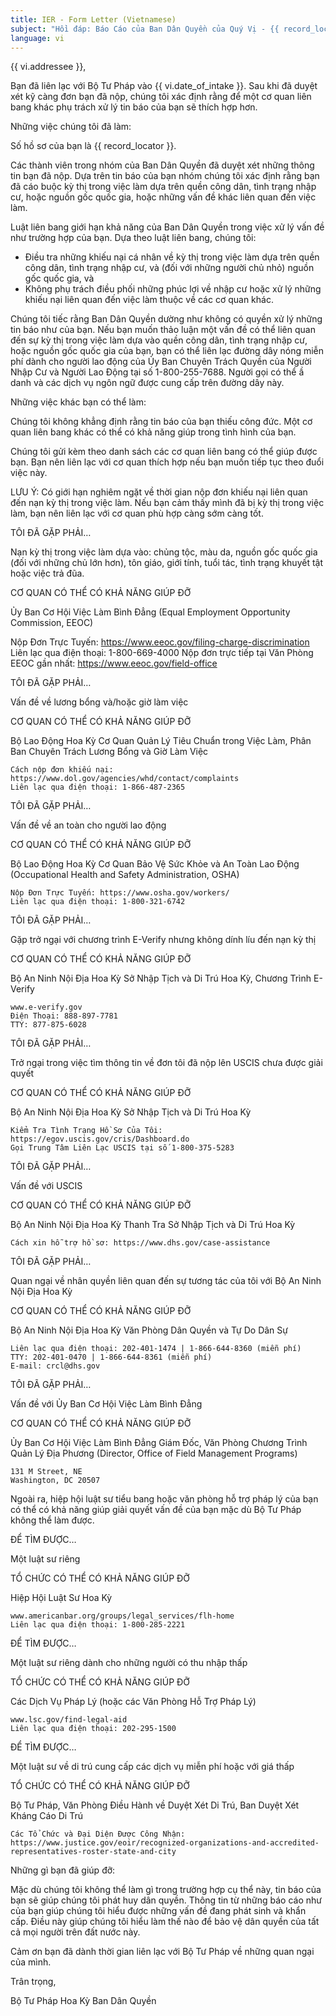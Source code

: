 ```yaml
---
title: IER - Form Letter (Vietnamese)
subject: "Hồi đáp: Báo Cáo của Ban Dân Quyền của Quý Vị - {{ record_locator }} từ Phòng {{ vi.section_name }}"
language: vi
---
```

{{ vi.addressee }},

Bạn đã liên lạc với Bộ Tư Pháp vào {{ vi.date_of_intake }}.  Sau khi đã duyệt xét kỹ càng đơn bạn đã nộp, chúng tôi xác định rằng để một cơ quan liên bang khác phụ trách xử lý tin báo của bạn sẽ thích hợp hơn.


Những việc chúng tôi đã làm:

Số hồ sơ của bạn là {{ record_locator }}.

Các thành viên trong nhóm của Ban Dân Quyền đã duyệt xét những thông tin bạn đã nộp.  Dựa trên tin báo của bạn nhóm chúng tôi xác định rằng bạn đã cáo buộc kỳ thị trong việc làm dựa trên quền công dân, tình trạng nhập cư, hoặc nguồn gốc quốc gia, hoặc những vấn đề khác liên quan đến việc làm.

Luật liên bang giới hạn khả năng của Ban Dân Quyền trong việc xử lý vấn đề như trường hợp của bạn.  Dựa theo luật liên bang, chúng tôi:

  - Điều tra những khiếu nại cá nhân về kỳ thị trong việc làm dựa trên quền công dân, tình trạng nhập cư, và (đối với những người chủ nhỏ) nguồn gốc quốc gia, và
  - Không phụ trách điều phối những phúc lợi về nhập cư hoặc xử lý những khiếu nại liên quan đến việc làm thuộc về các cơ quan khác.

Chúng tôi tiếc rằng Ban Dân Quyền dường như không có quyền xử lý những tin báo như của bạn. Nếu bạn muốn thảo luận một vấn đề có thể liên quan đến sự kỳ thị trong việc làm dựa vào quền công dân, tình trạng nhập cư, hoặc nguồn gốc quốc gia của bạn, bạn có thể liên lạc đường dây nóng miễn phí dành cho người lao động của Ủy Ban Chuyên Trách Quyền của Người Nhập Cư và Người Lao Động tại số 1-800-255-7688.  Người gọi có thể ầ danh và các dịch vụ ngôn ngữ được cung cấp trên đường dây này.


Những việc khác bạn có thể làm:

Chúng tôi không khẳng định rằng tin báo của bạn thiếu công đức. Một cơ quan liên bang khác có thể có khả năng giúp trong tình hình của bạn.

Chúng tôi gửi kèm theo danh sách các cơ quan liên bang có thể giúp được bạn.  Bạn nên liên lạc với cơ quan thích hợp nếu bạn muốn tiếp tục theo đuổi việc này.

LƯU Ý: Có giới hạn nghiêm ngặt về thời gian nộp đơn khiếu nại liên quan đến nạn kỳ thị trong việc làm.  Nếu bạn cảm thấy mình đã bị kỳ thị trong việc làm, bạn nên liên lạc với cơ quan phù hợp càng sớm càng tốt.


TÔI ĐÃ GẶP PHẢI…

Nạn kỳ thị trong việc làm dựa vào: chủng tộc, màu da, nguồn gốc quốc gia (đối với những chủ lớn hơn), tôn giáo, giới tính, tuổi tác, tình trạng khuyết tật hoặc việc trả đũa.

CƠ QUAN CÓ THỂ CÓ KHẢ NĂNG GIÚP ĐỠ

Ủy Ban Cơ Hội Việc Làm Bình Đẳng (Equal Employment Opportunity Commission, EEOC)

  Nộp Đơn Trực Tuyến: https://www.eeoc.gov/filing-charge-discrimination
  Liên lạc qua điện thoại: 1-800-669-4000
  Nộp đơn trực tiếp tại Văn Phòng EEOC gần nhất: https://www.eeoc.gov/field-office


TÔI ĐÃ GẶP PHẢI…

Vấn đề về lương bổng và/hoặc giờ làm việc

CƠ QUAN CÓ THỂ CÓ KHẢ NĂNG GIÚP ĐỠ

Bộ Lao Động Hoa Kỳ
Cơ Quan Quản Lý Tiêu Chuẩn trong Việc Làm, Phân Ban Chuyên Trách Lương Bổng và Giờ Làm Việc

    Cách nộp đơn khiếu nại: https://www.dol.gov/agencies/whd/contact/complaints
    Liên lạc qua điện thoại: 1-866-487-2365


TÔI ĐÃ GẶP PHẢI…

Vấn đề về an toàn cho người lao động

CƠ QUAN CÓ THỂ CÓ KHẢ NĂNG GIÚP ĐỠ

Bộ Lao Động Hoa Kỳ
Cơ Quan Bảo Vệ Sức Khỏe và An Toàn Lao Động (Occupational Health and Safety Administration, OSHA)

    Nộp Đơn Trực Tuyến: https://www.osha.gov/workers/
    Liên lạc qua điện thoại: 1-800-321-6742


TÔI ĐÃ GẶP PHẢI…

Gặp trở ngại với chương trình E-Verify nhưng không dính líu đến nạn kỳ thị

CƠ QUAN CÓ THỂ CÓ KHẢ NĂNG GIÚP ĐỠ

Bộ An Ninh Nội Địa Hoa Kỳ
Sở Nhập Tịch và Di Trú Hoa Kỳ, Chương Trình E-Verify

    www.e-verify.gov
    Điện Thoại: 888-897-7781
    TTY: 877-875-6028


TÔI ĐÃ GẶP PHẢI…

Trở ngại trong việc tìm thông tin về đơn tôi đã nộp lên USCIS chưa được giải quyết

CƠ QUAN CÓ THỂ CÓ KHẢ NĂNG GIÚP ĐỠ

Bộ An Ninh Nội Địa Hoa Kỳ
Sở Nhập Tịch và Di Trú Hoa Kỳ

    Kiểm Tra Tình Trạng Hồ Sơ Của Tôi: https://egov.uscis.gov/cris/Dashboard.do
    Gọi Trung Tâm Liên Lạc USCIS tại số 1-800-375-5283


TÔI ĐÃ GẶP PHẢI…

Vấn đề với USCIS

CƠ QUAN CÓ THỂ CÓ KHẢ NĂNG GIÚP ĐỠ

Bộ An Ninh Nội Địa Hoa Kỳ
Thanh Tra Sở Nhập Tịch và Di Trú Hoa Kỳ

    Cách xin hỗ trợ hồ sơ: https://www.dhs.gov/case-assistance


TÔI ĐÃ GẶP PHẢI…

Quan ngại về nhân quyền liên quan đến sự tương tác của tôi với Bộ An Ninh Nội Địa Hoa Kỳ

CƠ QUAN CÓ THỂ CÓ KHẢ NĂNG GIÚP ĐỠ

Bộ An Ninh Nội Địa Hoa Kỳ
Văn Phòng Dân Quyền và Tự Do Dân Sự

    Liên lạc qua điện thoại: 202-401-1474 | 1-866-644-8360 (miễn phí)
    TTY: 202-401-0470 | 1-866-644-8361 (miễn phí)
    E-mail: crcl@dhs.gov


TÔI ĐÃ GẶP PHẢI…

Vấn đề với Ủy Ban Cơ Hội Việc Làm Bình Đẳng

CƠ QUAN CÓ THỂ CÓ KHẢ NĂNG GIÚP ĐỠ

Ủy Ban Cơ Hội Việc Làm Bình Đẳng
Giám Đốc, Văn Phòng Chương Trình Quản Lý Địa Phương (Director, Office of Field Management Programs)

    131 M Street, NE 
    Washington, DC 20507


Ngoài ra, hiệp hội luật sư tiểu bang hoặc văn phòng hỗ trợ pháp lý của bạn có thể có khả năng giúp giải quyết vấn đề của bạn mặc dù Bộ Tư Pháp không thể làm được.


ĐỂ TÌM ĐƯỢC…

Một luật sư riêng

TỔ CHỨC CÓ THỂ CÓ KHẢ NĂNG GIÚP ĐỠ

Hiệp Hội Luật Sư Hoa Kỳ

    www.americanbar.org/groups/legal_services/flh-home
    Liên lạc qua điện thoại: 1-800-285-2221


ĐỂ TÌM ĐƯỢC…

Một luật sư riêng dành cho những người có thu nhập thấp

TỔ CHỨC CÓ THỂ CÓ KHẢ NĂNG GIÚP ĐỠ

Các Dịch Vụ Pháp Lý (hoặc các Văn Phòng Hỗ Trợ Pháp Lý)

    www.lsc.gov/find-legal-aid
    Liên lạc qua điện thoại: 202-295-1500


ĐỂ TÌM ĐƯỢC…

Một luật sư về di trú cung cấp các dịch vụ miễn phí hoặc với giá thấp

TỔ CHỨC CÓ THỂ CÓ KHẢ NĂNG GIÚP ĐỠ

Bộ Tư Pháp, Văn Phòng Điều Hành về Duyệt Xét Di Trú, Ban Duyệt Xét Kháng Cáo Di Trú

    Các Tổ Chức và Đại Diện Được Công Nhận: https://www.justice.gov/eoir/recognized-organizations-and-accredited-representatives-roster-state-and-city


Những gì bạn đã giúp đỡ:

Mặc dù chúng tôi không thể làm gì trong trường hợp cụ thể này, tin báo của bạn sẽ giúp chúng tôi phát huy dân quyền. Thông tin từ những báo cáo như của bạn giúp chúng tôi hiểu được những vấn đề đang phát sinh và khẩn cấp.  Điều này giúp chúng tôi hiểu làm thế nào để bảo vệ dân quyền của tất cả mọi người trên đất nước này.

Cảm ơn bạn đã dành thời gian liên lạc với Bộ Tư Pháp về những quan ngại của mình.


Trân trọng,

Bộ Tư Pháp Hoa Kỳ
Ban Dân Quyền
